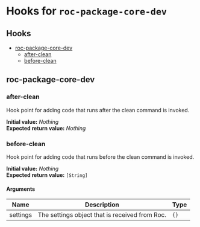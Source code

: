 # Hooks for `roc-package-core-dev`

## Hooks
* [roc-package-core-dev](#roc-package-core-dev)
  * [after-clean](#after-clean)
  * [before-clean](#before-clean)

## roc-package-core-dev

### after-clean

Hook point for adding code that runs after the clean command is invoked.

__Initial value:__ _Nothing_  
__Expected return value:__ _Nothing_

### before-clean

Hook point for adding code that runs before the clean command is invoked.

__Initial value:__ _Nothing_  
__Expected return value:__ `[String]`

#### Arguments

| Name     | Description                                    | Type |
| -------- | ---------------------------------------------- | ---- |
| settings | The settings object that is received from Roc. | `{}` |

